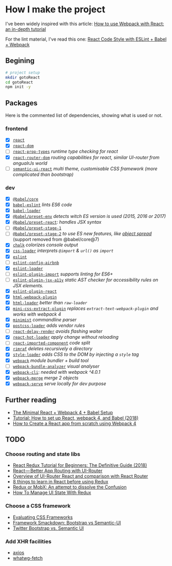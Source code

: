 # How I make the project

I've been widely inspired with this article: [How to use Webpack with React: an in-depth tutorial](https://medium.freecodecamp.org/learn-webpack-for-react-a36d4cac5060)

For the lint material, I've read this one: [React Code Style with ESLint + Babel + Webpack](https://www.robinwieruch.de/react-eslint-webpack-babel/)

## Begining

```bash
# project setup
mkdir gotoReact
cd gotoReact
npm init -y
```

## Packages

Here is the commented list of dependencies, showing what is used or not.

### frontend

* [x] [`react`](https://www.npmjs.com/package/react)
* [x] [`react-dom`](https://www.npmjs.com/package/react-dom)
* [ ] [`react-prop-types`](https://www.npmjs.com/package/react-prop-types) *runtime type checking for react*
* [x] [`react-router-dom`](https://www.npmjs.com/package/react-router-dom) *routing capabilities for react, similar UI-router from angualrJs world*
* [ ] [`semantic-ui-react`](https://www.npmjs.com/package/semantic-ui-react) *multi theme, customisable CSS framework (more complicated than bootstrap)*

### dev

* [x] [`@babel/core`](https://babeljs.io/docs/en/next/babel-core.html)
* [x] [`babel-eslint`](https://www.npmjs.com/package/babel-eslint) *lints ES6 code*
* [x] [`babel-loader`](https://www.npmjs.com/package/babel-loader)
* [x] [`@babel/preset-env`](https://babeljs.io/docs/en/next/babel-preset-env.html) *detects witch ES version is used (2015, 2016 or 2017)*
* [x] [`@babel/preset-react`](https://babeljs.io/docs/en/next/babel-preset-react.html): *handles JSX syntax*
* [ ] [`@babel/preset-stage-1`](https://www.npmjs.com/package/@babel/preset-stage-1)
* [ ] [`@babel/preset-stage-2`](https://www.npmjs.com/package/@babel/preset-stage-2) *to use ES new features, like [object spread](https://github.com/tc39/proposal-object-rest-spread)* (support removed from @babel/core@7)
* [x] [`chalk`](https://www.npmjs.com/package/chalk) *colorizes console output*
* [x] [`css-loader`](https://www.npmjs.com/package/css-loader) *interprets `@import` & `url()` as `import`*
* [x] [`eslint`](https://www.npmjs.com/package/eslint)
* [ ] [`eslint-config-airbnb`](https://www.npmjs.com/package/eslint-config-airbnb)
* [x] [`eslint-loader`](https://www.npmjs.com/package/eslint-loader)
* [ ] [`eslint-plugin-import`](https://www.npmjs.com/package/eslint-plugin-import) *supports linting for ES6+*
* [ ] [`eslint-plugin-jsx-a11y`](https://www.npmjs.com/package/eslint-plugin-jsx-a11y) *static AST checker for accessibility rules on JSX elements.*
* [x] [`eslint-plugin-react`](https://www.npmjs.com/package/eslint-plugin-react)
* [x] [`html-webpack-plugin`](https://www.npmjs.com/package/html-webpack-plugin)
* [x] [`html-loader`](https://www.npmjs.com/package/html-loader) *better than `raw-loader`*
* [x] [`mini-css-extract-plugin`](https://www.npmjs.com/package/mini-css-extract-plugin) *replaces `extract-text-webpack-plugin` and works with webpack 4*
* [x] [`minimist`](https://www.npmjs.com/package/minimist) *commandline parser*
* [x] [`postcss-loader`](https://www.npmjs.com/package/postcss-loader) *adds vendor rules*
* [ ] [`react-delay-render`](https://www.npmjs.com/package/react-delay-render) *avoids flashing waiter*
* [x] [`react-hot-loader`](https://www.npmjs.com/package/react-hot-loader) *apply change without reloading*
* [ ] [`react-imported-component`](https://www.npmjs.com/package/react-imported-component) *code split*
* [x] [`rimraf`](https://www.npmjs.com/package/rimraf) *deletes recursively a directory*
* [x] [`style-loader`](https://www.npmjs.com/package/style-loader) *adds CSS to the DOM by injecting a `style` tag*
* [x] [`webpack`](https://www.npmjs.com/package/webpack) *module bundler + build tool*
* [ ] [`webpack-bundle-analyzer`](https://www.npmjs.com/package/) *visual analyser*
* [x] [`webpack-cli`](https://www.npmjs.com/package/webpack-cli): *needed with webpack ^4.0.1*
* [x] [`webpack-merge`](https://www.npmjs.com/package/webpack-merge) *merge 2 objects*
* [x] [`webpack-serve`](https://www.npmjs.com/package/webpack-serve) *serve locally for dev purpose*

## Further reading

* [The Minimal React + Webpack 4 + Babel Setup](https://www.robinwieruch.de/minimal-react-webpack-babel-setup/)
* [Tutorial: How to set up React, webpack 4, and Babel (2018)](https://www.valentinog.com/blog/react-webpack-babel/)
* [How to Create a React app from scratch using Webpack 4](https://medium.freecodecamp.org/part-1-react-app-from-scratch-using-webpack-4-562b1d231e75)

## TODO

### Choose routing and state libs

* [React Redux Tutorial for Beginners: The Definitive Guide (2018)](https://www.valentinog.com/blog/react-redux-tutorial-beginners/)
* [React — Better App Routing with UI-Router](https://medium.com/@Carmichaelize/react-better-app-routing-with-ui-router-f76b334eebd7)
* [Overview of UI-Router React and comparison with React Router](https://marcobotto.com/blog/overview-of-ui-router-react-and-comparison-with-react-router/)
* [8 things to learn in React before using Redux](https://www.robinwieruch.de/learn-react-before-using-redux/)
* [Redux or MobX: An attempt to dissolve the Confusion](https://www.robinwieruch.de/redux-mobx-confusion/)
* [How To Manage UI State With Redux](https://codeburst.io/how-to-manage-ui-state-with-redux-24deb6cf0d57)

### Choose a CSS framework

* [Evaluating CSS Frameworks](https://codeburst.io/evaluating-css-frameworks-bulma-vs-foundation-vs-milligram-vs-pure-vs-semantic-vs-uikit-503883bd25a3)
* [Framework Smackdown: Bootstrap vs Semantic-UI](https://hostpresto.com/blog/framework-smackdown-bootstrap-vs-semantic-ui/)
* [Twitter Bootstrap vs. Semantic UI](https://www.upwork.com/hiring/development/twitter-bootstrap-vs-semantic-ui/)

### Add XHR facilities

* [axios](https://www.npmjs.com/package/axios)
* [whatwg-fetch](https://github.com/github/fetch)
